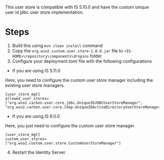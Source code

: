 This user store is compatible with IS 5.10.0 and have the custom unique user id jdbc user store implementation.

# Steps


1. Build this using `mvn clean install` command 
2. Copy the `org.wso2.custom.user.store-1.0.0.jar` file to `<IS-HOME>\repository\components\dropins` folder
3. Configure your deployment.toml file with the following configurations

- If you are using IS 5.11.0
  
Here, you need to configure the custom user store manager including the existing user store managers.
```
[user_store_mgt]
allowed_user_stores=["org.wso2.carbon.user.core.jdbc.UniqueIDJDBCUserStoreManager", "org.wso2.carbon.user.core.ldap.UniqueIDActiveDirectoryUserStoreManager","org.wso2.carbon.user.core.ldap.UniqueIDReadOnlyLDAPUserStoreManager","org.wso2.carbon.user.core.ldap.UniqueIDReadWriteLDAPUserStoreManager","org.wso2.custom.user.store.CustomUserStoreManager"]
```

- If you are using IS 6.0.0

Here, you just need to configure the custom user store manager.
```
[user_store_mgt]
custom_user_stores=["org.wso2.custom.user.store.CustomUserStoreManager"]
```



4. Restart the Identity Server.